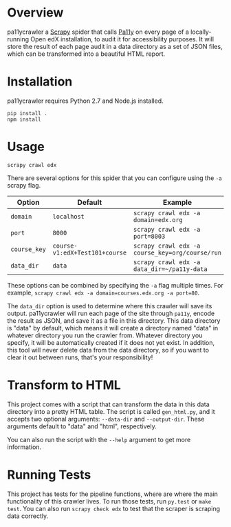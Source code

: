 Overview
========

pa11ycrawler a [Scrapy](http://doc.scrapy.org/en/latest/index.html)
spider that calls [Pa11y](http://pa11y.org/) on every page of a locally-running
Open edX installation, to audit it for accessibility purposes.
It will store the result of each page audit in a data directory as a set of
JSON files, which can be transformed into a beautiful HTML report.

Installation
============

pa11ycrawler requires Python 2.7 and Node.js installed.

```
pip install .
npm install
```

Usage
=====

```
scrapy crawl edx
```

There are several options for this spider that you can configure using the
`-a` scrapy flag.

Option       | Default                        | Example
------------ | ------------------------------ | -------
`domain`     | `localhost`                    | `scrapy crawl edx -a domain=edx.org`
`port`       | `8000`                         | `scrapy crawl edx -a port=8003`
`course_key` | `course-v1:edX+Test101+course` | `scrapy crawl edx -a course_key=org/course/run`
`data_dir`   | `data`                         | `scrapy crawl edx -a data_dir=~/pa11y-data`

These options can be combined by specifying the `-a` flag multiple times.
For example, `scrapy crawl edx -a domain=courses.edx.org -a port=80`.

The `data_dir` option is used to determine where this crawler will save its
output. pa11ycrawler will run each page of the site through `pa11y`,
encode the result as JSON, and save it as a file in this directory.
This data directory is "data" by default, which means it will create a directory
named "data" in whatever directory you run the crawler from.
Whatever directory you specify, it will be automatically created if it does
not yet exist. In addition, this tool will never delete data from the data
directory, so if you want to clear it out between runs, that's your
responsibility!

Transform to HTML
=================

This project comes with a script that can transform the data in this
data directory into a pretty HTML table. The script is called
`gen_html.py`, and it accepts two optional arguments: `--data-dir`
and `--output-dir`. These arguments default to "data" and "html",
respectively.

You can also run the script with the `--help` argument to get more information.

Running Tests
=============

This project has tests for the pipeline functions, where are where the main
functionality of this crawler lives. To run those tests, run `py.test` or
`make test`. You can also run `scrapy check edx` to test that the
scraper is scraping data correctly.

